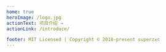 ```yaml
---
home: true
heroImage: /logo.jpg
actionText: 项目介绍 →
actionLink: /introduce/

footer: MIT Licensed | Copyright © 2018-present superzxc 
---
```


